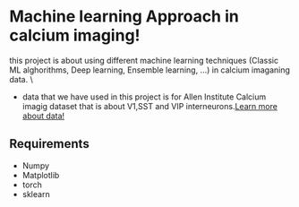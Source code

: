 # Machine learning Approach in calcium imaging!
this project is about using different machine learning techniques (Classic ML alghorithms, Deep learning, Ensemble learning, ...) in calcium imaganing data. \
- data that we have used in this project is for Allen Institute Calcium imagig dataset that is about V1,SST and VIP interneurons.[Learn more about data!](https://compneuro.neuromatch.io/projects/neurons/README.html)
## Requirements
* Numpy
* Matplotlib
* torch
* sklearn
